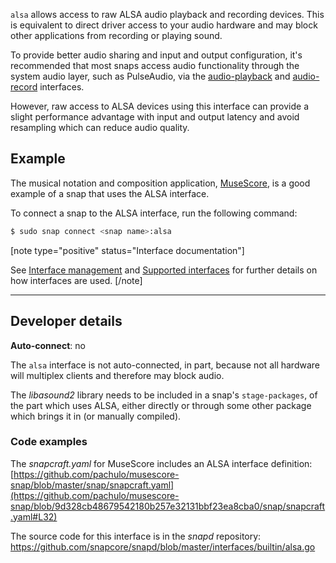 `alsa` allows access to raw ALSA audio playback and recording devices. This is equivalent to direct driver access to your audio hardware and may block other applications from recording or playing sound.

To provide better audio sharing and input and output configuration, it's  recommended that most snaps access audio functionality through the system audio layer, such as PulseAudio, via the [audio-playback](/t/the-audio-playback-interface/13089) and [audio-record](/t/the-audio-record-interface/13090) interfaces.

However, raw access to ALSA devices using this interface can provide a slight performance advantage with input and output latency and avoid resampling which can reduce audio quality. 

<h2 id='heading--example'>Example</h2>

The musical notation and composition application, [MuseScore](https://snapcraft.io/musescore), is a good example of a snap that uses the ALSA interface.

To connect a snap to the ALSA interface, run the following command:

```bash
$ sudo snap connect <snap name>:alsa
```

[note type="positive" status="Interface documentation"]

See [Interface management](/t/interface-management/6154) and [Supported interfaces](/t/supported-interfaces/7744) for further details on how interfaces are used.
[/note]

---

<h2 id='heading--dev-details'>Developer details </h2>

**Auto-connect**: no

The `alsa` interface is not auto-connected, in part, because not all hardware will multiplex clients and therefore may block audio.

The _libasound2_ library needs to be included in a snap's `stage-packages`, of the part which uses ALSA, either directly or through some other package which brings it in (or manually compiled).

<h3 id='heading-code'>Code examples</h3>

The _snapcraft.yaml_ for MuseScore includes an ALSA interface definition:
[https://github.com/pachulo/musescore-snap/blob/master/snap/snapcraft.yaml](https://github.com/pachulo/musescore-snap/blob/9d328cb48679542180b257e32131bbf23ea8cba0/snap/snapcraft.yaml#L32)

The source code for this interface is in the *snapd* repository:
<https://github.com/snapcore/snapd/blob/master/interfaces/builtin/alsa.go>